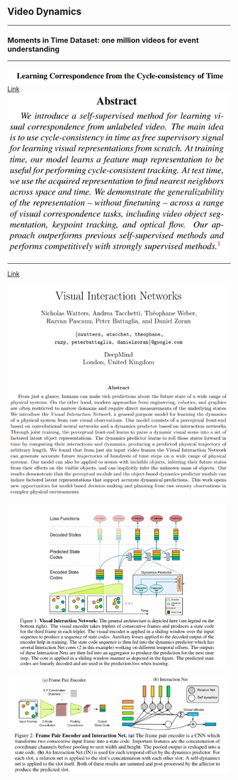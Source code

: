 ## Video Dynamics


---

### Moments in Time Dataset: one million videos for event understanding


---

![](2020-07-22-01-29-57.png)
[Link](https://arxiv.org/pdf/1903.07593.pdf)
![](2020-07-22-01-31-06.png)

---
[Link](https://arxiv.org/pdf/1706.01433.pdf)

![](2020-07-22-01-42-02.png)

![](2020-07-22-01-44-11.png)

![](2020-07-22-01-44-29.png)